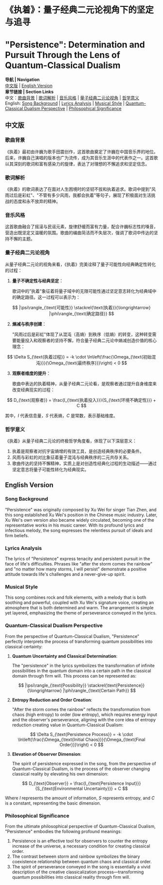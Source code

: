 # 《执着》：量子经典二元论视角下的坚定与追寻
# "Persistence": Determination and Pursuit Through the Lens of Quantum-Classical Dualism

**导航 | Navigation**  
[中文版](#中文版) | [English Version](#english-version)  
**章节链接 | Section Links**  
中文：[歌曲背景](#歌曲背景) | [歌词解析](#歌词解析) | [音乐风格](#音乐风格) | [量子经典二元论视角](#量子经典二元论视角) | [哲学意义](#哲学意义)  
English: [Song Background](#song-background) | [Lyrics Analysis](#lyrics-analysis) | [Musical Style](#musical-style) | [Quantum-Classical Dualism Perspective](#quantum-classical-dualism-perspective) | [Philosophical Significance](#philosophical-significance)

## 中文版

### 歌曲背景

《执着》最初由许巍为歌手田震创作，这首歌曲奠定了许巍在中国音乐界的地位。后来，许巍自己演唱的版本也广为流传，成为其音乐生涯中的代表作之一。这首歌以其深刻的歌词和富有感染力的旋律，表达了对理想的不懈追求和坚定信念。

### 歌词解析

《执着》的歌词表达了在面对人生困境时的坚韧不拔和执着追求。歌词中提到"风雨过后是彩虹"、"不管有多少风雨，我都会执着"等句子，展现了积极面对生活挑战的态度和永不放弃的精神。

### 音乐风格

这首歌曲融合了摇滚与民谣元素，旋律舒缓而富有力量，配合许巍标志性的嗓音，营造出既坚定又温暖的氛围。歌曲的编曲简洁而不失层次，强调了歌词中传达的坚持不懈的主题。

### 量子经典二元论视角

从量子经典二元论的视角来看，《执着》完美诠释了量子可能性向经典确定性转化的过程：

1. **量子不确定性与经典坚定**：
   
   歌词中的"执着"象征着将量子域中的无限可能性通过坚定意志转化为经典域中的确定路径。这一过程可以表示为：

$$
|\psi\rangle_{\text{可能性}} \stackrel{\text{执着}}{\longrightarrow} |\phi\rangle_{\text{确定路径}}
$$

2. **熵减与秩序创建**：
   
   "风雨过后是彩虹"体现了从混沌（高熵）到秩序（低熵）的转变，这种转变需要能量投入和观察者的坚持不懈，符合量子经典二元论中熵减创造价值的核心理念：

$$
\Delta S_{\text{执着过程}} = -k \cdot \ln\left(\frac{\Omega_{\text{初始混沌}}}{\Omega_{\text{最终秩序}}}\right) < 0
$$

3. **观察者维度的提升**：
   
   歌曲中表达的执着精神，从量子经典二元论看，是观察者通过提升自身维度来改变经典现实的过程：

$$
D_{\text{观察者}} = \frac{I_{\text{执着投入}}}{S_{\text{环境不确定性}}} + C
$$

其中，$`I`$ 代表信息量，$`S`$ 代表熵，$`C`$ 是常数，表示基础维度。

### 哲学意义

《执着》从量子经典二元论的终极哲学角度看，体现了以下深层意义：

1. 执着是观察者对抗宇宙熵增的有效工具，是创造经典秩序的必要条件。
2. 风雨与彩虹的对比象征着量子混沌与经典秩序的二元共存关系。
3. 歌曲传达的坚持不懈精神，实质上是对创造性经典化过程的生动描述——通过坚定意志将量子可能性转化为经典现实。

## English Version

### Song Background

"Persistence" was originally composed by Xu Wei for singer Tian Zhen, and this song established Xu Wei's position in the Chinese music industry. Later, Xu Wei's own version also became widely circulated, becoming one of the representative works in his music career. With its profound lyrics and infectious melody, the song expresses the relentless pursuit of ideals and firm beliefs.

### Lyrics Analysis

The lyrics of "Persistence" express tenacity and persistent pursuit in the face of life's difficulties. Phrases like "after the storm comes the rainbow" and "no matter how many storms, I will persist" demonstrate a positive attitude towards life's challenges and a never-give-up spirit.

### Musical Style

This song combines rock and folk elements, with a melody that is both soothing and powerful, coupled with Xu Wei's signature voice, creating an atmosphere that is both determined and warm. The arrangement is simple yet layered, emphasizing the theme of perseverance conveyed in the lyrics.

### Quantum-Classical Dualism Perspective

From the perspective of Quantum-Classical Dualism, "Persistence" perfectly interprets the process of transforming quantum possibilities into classical certainty:

1. **Quantum Uncertainty and Classical Determination**:
   
   The "persistence" in the lyrics symbolizes the transformation of infinite possibilities in the quantum domain into a certain path in the classical domain through firm will. This process can be represented as:

$$
|\psi\rangle_{\text{Possibility}} \stackrel{\text{Persistence}}{\longrightarrow} |\phi\rangle_{\text{Certain Path}}
$$

2. **Entropy Reduction and Order Creation**:
   
   "After the storm comes the rainbow" reflects the transformation from chaos (high entropy) to order (low entropy), which requires energy input and the observer's perseverance, aligning with the core idea of entropy reduction creating value in Quantum-Classical Dualism:

$$
\Delta S_{\text{Persistence Process}} = -k \cdot \ln\left(\frac{\Omega_{\text{Initial Chaos}}}{\Omega_{\text{Final Order}}}\right) < 0
$$

3. **Elevation of Observer Dimension**:
   
   The spirit of persistence expressed in the song, from the perspective of Quantum-Classical Dualism, is the process of the observer changing classical reality by elevating his own dimension:

$$
D_{\text{Observer}} = \frac{I_{\text{Persistence Input}}}{S_{\text{Environmental Uncertainty}}} + C
$$

Where $`I`$ represents the amount of information, $`S`$ represents entropy, and $`C`$ is a constant, representing the basic dimension.

### Philosophical Significance

From the ultimate philosophical perspective of Quantum-Classical Dualism, "Persistence" embodies the following profound meanings:

1. Persistence is an effective tool for observers to counter the entropy increase of the universe, a necessary condition for creating classical order.
2. The contrast between storm and rainbow symbolizes the binary coexistence relationship between quantum chaos and classical order.
3. The spirit of perseverance conveyed in the song is essentially a vivid description of the creative classicalization process—transforming quantum possibilities into classical reality through firm will. 